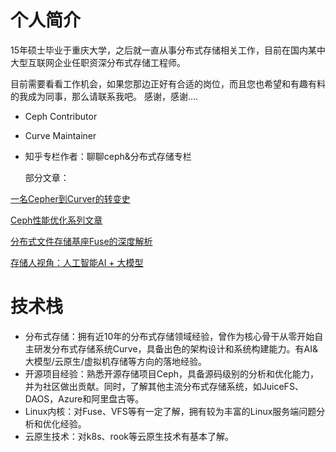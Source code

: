 # 个人简介

15年硕士毕业于重庆大学，之后就一直从事分布式存储相关工作，目前在国内某中大型互联网企业任职资深分布式存储工程师。

目前需要看看工作机会，如果您那边正好有合适的岗位，而且您也希望和有趣有料的我成为同事，那么请联系我吧。
感谢，感谢....


- Ceph Contributor
- Curve Maintainer
- 知乎专栏作者：聊聊ceph&分布式存储专栏

  部分文章：

[一名Cepher到Curver的转变史](https://zhuanlan.zhihu.com/p/575643765)

[Ceph性能优化系列文章](https://zhuanlan.zhihu.com/p/688270241)

[分布式文件存储基座Fuse的深度解析](https://zhuanlan.zhihu.com/p/675783819)

[存储人视角：人工智能AI + 大模型](https://zhuanlan.zhihu.com/p/693177465)


                
# 技术栈

- 分布式存储：拥有近10年的分布式存储领域经验，曾作为核心骨干从零开始自主研发分布式存储系统Curve，具备出色的架构设计和系统构建能力。有AI&大模型/云原生/虚拟机存储等方向的落地经验。
- 开源项目经验：熟悉开源存储项目Ceph，具备源码级别的分析和优化能力，并为社区做出贡献。同时，了解其他主流分布式存储系统，如JuiceFS、DAOS，Azure和阿里盘古等。
- Linux内核：对Fuse、VFS等有一定了解，拥有较为丰富的Linux服务端问题分析和优化经验。
- 云原生技术：对k8s、rook等云原生技术有基本了解。
